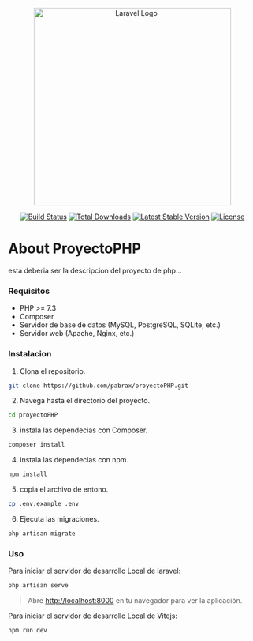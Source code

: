 <p align="center"><a href="https://laravel.com" target="_blank"><img src="https://raw.githubusercontent.com/laravel/art/master/logo-lockup/5%20SVG/2%20CMYK/1%20Full%20Color/laravel-logolockup-cmyk-red.svg" width="400" alt="Laravel Logo"></a></p>

<p align="center">
<a href="https://github.com/laravel/framework/actions"><img src="https://github.com/laravel/framework/workflows/tests/badge.svg" alt="Build Status"></a>
<a href="https://packagist.org/packages/laravel/framework"><img src="https://img.shields.io/packagist/dt/laravel/framework" alt="Total Downloads"></a>
<a href="https://packagist.org/packages/laravel/framework"><img src="https://img.shields.io/packagist/v/laravel/framework" alt="Latest Stable Version"></a>
<a href="https://packagist.org/packages/laravel/framework"><img src="https://img.shields.io/packagist/l/laravel/framework" alt="License"></a>
</p>

# About ProyectoPHP

esta deberia ser la descripcion del proyecto de php...


### Requisitos

- PHP >= 7.3
- Composer
- Servidor de base de datos (MySQL, PostgreSQL, SQLite, etc.)
- Servidor web (Apache, Nginx, etc.)

### Instalacion

1. Clona el repositorio.

```sh
git clone https://github.com/pabrax/proyectoPHP.git
```

2. Navega hasta el directorio del proyecto.

```sh
cd proyectoPHP
```

3. instala las dependecias con Composer.

```sh
composer install
```

4. instala las dependecias con npm.

```sh
npm install
```


5. copia el archivo de entono.

```sh
cp .env.example .env
```


6. Ejecuta las migraciones.
   
```sh
php artisan migrate
```


### Uso

Para iniciar el servidor de desarrollo Local de laravel:

```sh
php artisan serve
```

>Abre [http://localhost:8000](http://localhost:8000) en tu navegador para ver la aplicación.

Para iniciar el servidor de desarrollo Local de Vitejs:

```sh
npm run dev
```
